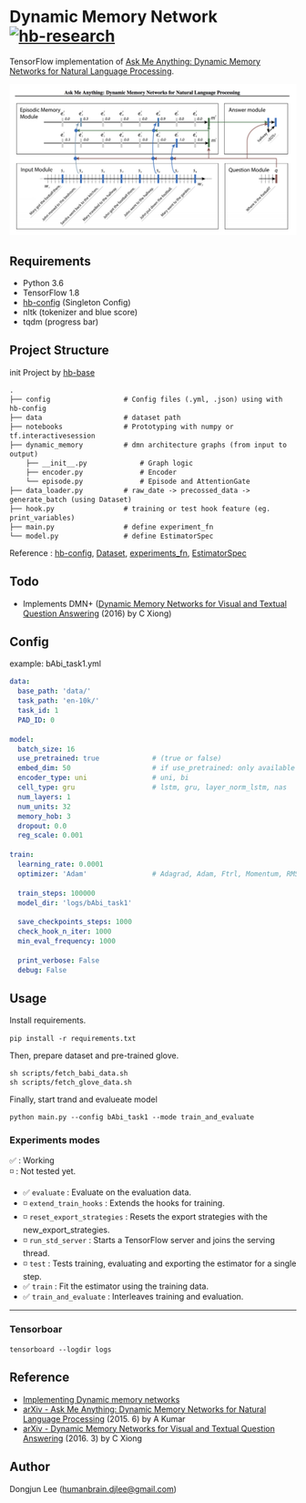 # Dynamic Memory Network [![hb-research](https://img.shields.io/badge/hb--research-experiment-green.svg?style=flat&colorA=448C57&colorB=555555)](https://github.com/hb-research)

TensorFlow implementation of [Ask Me Anything:
Dynamic Memory Networks for Natural Language Processing](https://arxiv.org/pdf/1506.07285.pdf).

![images](images/ask_me_anything_figure_3.png)


## Requirements

- Python 3.6
- TensorFlow 1.8
- [hb-config](https://github.com/hb-research/hb-config) (Singleton Config)
- nltk (tokenizer and blue score)
- tqdm (progress bar)


## Project Structure

init Project by [hb-base](https://github.com/hb-research/hb-base)

    .
    ├── config                  # Config files (.yml, .json) using with hb-config
    ├── data                    # dataset path
    ├── notebooks               # Prototyping with numpy or tf.interactivesession
    ├── dynamic_memory          # dmn architecture graphs (from input to output)
        ├── __init__.py             # Graph logic
        ├── encoder.py              # Encoder
        └── episode.py              # Episode and AttentionGate
    ├── data_loader.py          # raw_date -> precossed_data -> generate_batch (using Dataset)
    ├── hook.py                 # training or test hook feature (eg. print_variables)
    ├── main.py                 # define experiment_fn
    └── model.py                # define EstimatorSpec      

Reference : [hb-config](https://github.com/hb-research/hb-config), [Dataset](https://www.tensorflow.org/api_docs/python/tf/data/Dataset#from_generator), [experiments_fn](https://www.tensorflow.org/api_docs/python/tf/contrib/learn/Experiment), [EstimatorSpec](https://www.tensorflow.org/api_docs/python/tf/estimator/EstimatorSpec)


## Todo

- Implements DMN+ ([Dynamic Memory Networks for Visual and Textual Question Answering](https://arxiv.org/pdf/1603.01417.pdf) (2016) by C Xiong)



## Config

example: bAbi_task1.yml

```yml
data:
  base_path: 'data/'
  task_path: 'en-10k/'
  task_id: 1
  PAD_ID: 0

model:
  batch_size: 16
  use_pretrained: true             # (true or false)
  embed_dim: 50                    # if use_pretrained: only available 50, 100, 200, 300
  encoder_type: uni                # uni, bi
  cell_type: gru                   # lstm, gru, layer_norm_lstm, nas
  num_layers: 1
  num_units: 32
  memory_hob: 3
  dropout: 0.0
  reg_scale: 0.001

train:
  learning_rate: 0.0001
  optimizer: 'Adam'                # Adagrad, Adam, Ftrl, Momentum, RMSProp, SGD

  train_steps: 100000
  model_dir: 'logs/bAbi_task1'

  save_checkpoints_steps: 1000
  check_hook_n_iter: 1000
  min_eval_frequency: 1000

  print_verbose: False
  debug: False
```


## Usage

Install requirements.

```pip install -r requirements.txt```

Then, prepare dataset and pre-trained glove.

```
sh scripts/fetch_babi_data.sh
sh scripts/fetch_glove_data.sh
```

Finally, start trand and evalueate model
```
python main.py --config bAbi_task1 --mode train_and_evaluate
```

### Experiments modes

:white_check_mark: : Working  
:white_medium_small_square: : Not tested yet.


- :white_check_mark: `evaluate` : Evaluate on the evaluation data.
- :white_medium_small_square: `extend_train_hooks` :  Extends the hooks for training.
- :white_medium_small_square: `reset_export_strategies` : Resets the export strategies with the new_export_strategies.
- :white_medium_small_square: `run_std_server` : Starts a TensorFlow server and joins the serving thread.
- :white_medium_small_square: `test` : Tests training, evaluating and exporting the estimator for a single step.
- :white_check_mark: `train` : Fit the estimator using the training data.
- :white_check_mark: `train_and_evaluate` : Interleaves training and evaluation.

---


### Tensorboar

```tensorboard --logdir logs```


## Reference

- [Implementing Dynamic memory networks](https://yerevann.github.io/2016/02/05/implementing-dynamic-memory-networks/)
- [arXiv - Ask Me Anything:
Dynamic Memory Networks for Natural Language Processing](https://arxiv.org/abs/1506.07285) (2015. 6) by A Kumar
- [arXiv - Dynamic Memory Networks for Visual and Textual Question Answering](https://arxiv.org/abs/1603.01417) (2016. 3) by C Xiong

## Author

Dongjun Lee (humanbrain.djlee@gmail.com)
